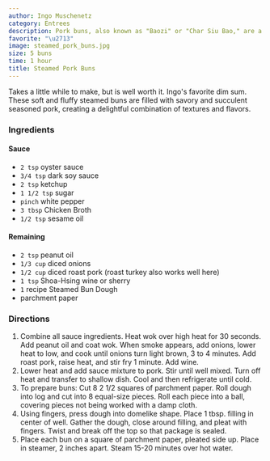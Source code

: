 ```yaml
---
author: Ingo Muschenetz
category: Entrees
description: Pork buns, also known as "Baozi" or "Char Siu Bao," are a popular Chinese dim sum delicacy that has gained popularity worldwide.
favorite: "\u2713"
image: steamed_pork_buns.jpg
size: 5 buns
time: 1 hour
title: Steamed Pork Buns
---
```


Takes a little while to make, but is well worth it. Ingo's favorite dim sum. These soft and fluffy steamed buns are filled with savory and succulent seasoned pork, creating a delightful combination of textures and flavors.

### Ingredients

#### Sauce
* `2 tsp` oyster sauce
* `3/4 tsp` dark soy sauce
* `2 tsp` ketchup
* `1 1/2 tsp` sugar
* `pinch` white pepper
* `3 tbsp` Chicken Broth
* `1/2 tsp` sesame oil

#### Remaining
* `2 tsp` peanut oil
* `1/3 cup` diced onions
* `1/2 cup` diced roast pork (roast turkey also works well here)
* `1 tsp` Shoa-Hsing wine or sherry
* `1` recipe Steamed Bun Dough
* parchment paper

### Directions

1. Combine all sauce ingredients. Heat wok over high heat for 30 seconds. Add peanut oil and coat wok. When smoke appears, add onions, lower heat to low, and cook until onions turn light brown, 3 to 4 minutes. Add roast pork, raise heat, and stir fry 1 minute. Add wine.
2. Lower heat and add sauce mixture to pork. Stir until well mixed. Turn off heat and transfer to shallow dish. Cool and then refrigerate until cold.
3. To prepare buns: Cut 8 2 1/2 squares of parchment paper. Roll dough into log and cut into 8 equal-size pieces. Roll each piece into a ball, covering pieces not being worked with a damp cloth.
4. Using fingers, press dough into domelike shape. Place 1 tbsp. filling in center of well. Gather the dough, close around filling, and pleat with fingers. Twist and break off the top so that package is sealed.
5. Place each bun on a square of parchment paper, pleated side up. Place in steamer, 2 inches apart. Steam 15-20 minutes over hot water.